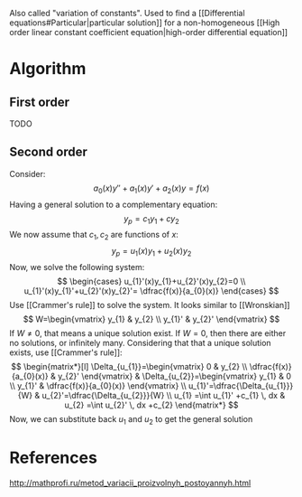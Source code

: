 Also called "variation of constants".
Used to find a [[Differential equations#Particular|particular solution]] for a non-homogeneous [[High order linear constant coefficient equation|high-order differential equation]]
# Algorithm
## First order
TODO
## Second order
Consider:
$$
a_{0}(x)y''+a_{1}(x)y'+a_{2}(x)y=f(x)
$$
Having a general solution to a complementary equation:
$$
y_{p}=c_{1}y_{1}+cy_{2}
$$
We now assume that $c_{1}, c_{2}$ are functions of $x$:
$$
y_{p}=u_{1}(x)y_{1}+u_{2}(x)y_{2}
$$
Now, we solve the following system:
$$
\begin{cases}
u_{1}'(x)y_{1}+u_{2}'(x)y_{2}=0 \\
u_{1}'(x)y_{1}'+u_{2}'(x)y_{2}'= \dfrac{f(x)}{a_{0}(x)} 
\end{cases}
$$
Use [[Crammer's rule]] to solve the system. It looks similar to [[Wronskian]]
$$
W=\begin{vmatrix}
y_{1} & y_{2} \\
y_{1}' & y_{2}' 
\end{vmatrix}
$$
If $W\neq 0$, that means a unique solution exist. If $W=0$, then there are either no solutions, or infinitely many.
Considering that that a unique solution exists, use [[Crammer's rule]]:
$$
\begin{matrix*}[l]
\Delta_{u_{1}}=\begin{vmatrix}
0 & y_{2} \\
\dfrac{f(x)}{a_{0}(x)} & y_{2}'
\end{vmatrix}
&
\Delta_{u_{2}}=\begin{vmatrix}
y_{1} & 0 \\
y_{1}' & \dfrac{f(x)}{a_{0}(x)}
\end{vmatrix} \\
u_{1}'=\dfrac{\Delta_{u_{1}}}{W} & u_{2}'=\dfrac{\Delta_{u_{2}}}{W} \\
u_{1} =\int u_{1}' +c_{1}  \, dx & u_{2} =\int u_{2}' \, dx +c_{2}
\end{matrix*}
$$
Now, we can substitute back $u_{1}$ and $u_{2}$ to get the general solution
# References
http://mathprofi.ru/metod_variacii_proizvolnyh_postoyannyh.html